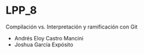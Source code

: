 # LPP_8

Compilación vs. Interpretación y ramificación con Git

* Andrés Eloy Castro Mancini
* Joshua García Expósito

